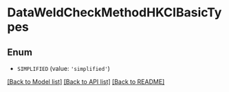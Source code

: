 # DataWeldCheckMethodHKCIBasicTypes


## Enum

* `SIMPLIFIED` (value: `'simplified'`)

[[Back to Model list]](../README.md#documentation-for-models) [[Back to API list]](../README.md#documentation-for-api-endpoints) [[Back to README]](../README.md)


